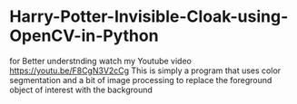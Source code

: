 # Harry-Potter-Invisible-Cloak-using-OpenCV-in-Python
for Better understnding watch my Youtube video https://youtu.be/F8CgN3V2cCg
This is simply a program that uses color segmentation and a bit of image processing to replace the foreground object of interest with the background
